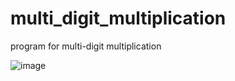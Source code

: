 # multi_digit_multiplication
program for multi-digit multiplication

![image](https://user-images.githubusercontent.com/98922518/202591229-a1cd6312-8c05-43c9-b52d-557f259b1a27.png)

